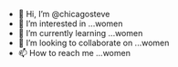 - 👋 Hi, I’m @chicagosteve
- 👀 I’m interested in ...women 
- 🌱 I’m currently learning ...women 
- 💞️ I’m looking to collaborate on ...women 
- 📫 How to reach me ...women 

<!---
chicagosteve/chicagosteve is a ✨ special ✨ repository because its `README.md` (this file) appears on your GitHub profile.
You can click the Preview link to take awo look at your changes.
--->
